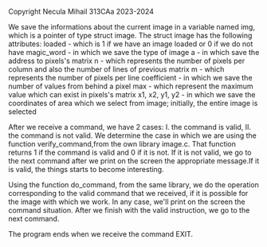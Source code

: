 Copyright Necula Mihail 313CAa 2023-2024

We save the informations about the current image in a variable named img,
which is a pointer of type struct image. The struct image has the
following attributes:
	loaded - which is 1 if we have an image loaded or 0 if we do not have
	magic_word - in which we save the type of image 
	a - in which save the address to pixels's matrix
	n - which represents the number of pixels per column and also the number
	of lines of previous matrix
	m - which represents the number of pixels per line
	coefficient - in which we save the number of values from behind a pixel
	max - which represent the maximum value which can exist in pixels's matrix
	x1, x2, y1, y2 - in which we save the coordinates of area which we select
	from image; initially, the entire image is selected

After we receive a command, we have 2 cases:
	I. the command is valid,
	II. the command is not valid.
We determine the case in which we are using the function verify_command,from
the own library image.c. That function returns 1 if the command is valid and
0 if it is not. If it is not valid, we go to the next command after we print
on the screen the appropriate message.If it is valid, the things starts to
become interesting.

Using the function do_command, from the same library, we do the operation
corresponding to the valid command that we received, if it is possible for the
image with which we work. In any case, we'll print on the screen the command
situation. After we finish with the valid instruction, we go to the next
command.

The program ends when we receive the command EXIT.

